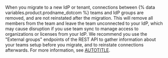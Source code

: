 When you migrate to a new IdP or tenant, connections between {% data variables.product.prodname_dotcom %} teams and IdP groups are removed, and are not reinstated after the migration. This will remove all members from the team and leave the team unconnected to your IdP, which may cause disruption if you use team sync to manage access to organizations or licenses from your IdP. We recommend you use the "External groups" endpoints of the REST API to gather information about your teams setup before you migrate, and to reinstate connections afterwards. For more information, see [AUTOTITLE](/rest/teams/external-groups).
